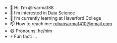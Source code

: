 - 👋 Hi, I’m @rsarma188
- 👀 I’m interested in Data Science
- 🌱 I’m currently learning at Haverford College
- 📫 How to reach me: rohansarma1410@gmail.com
- 😄 Pronouns: he/him
- ⚡ Fun fact: ...

<!---
rsarma188/rsarma188 is a ✨ special ✨ repository because its `README.md` (this file) appears on your GitHub profile.
You can click the Preview link to take a look at your changes.
--->
